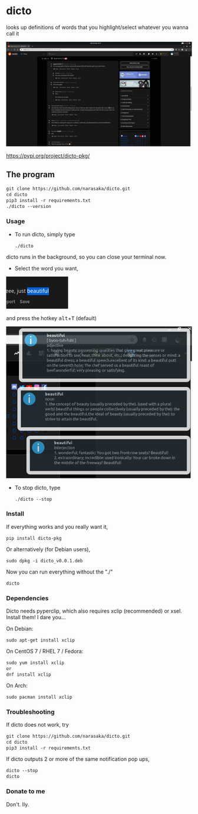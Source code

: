 # dicto
looks up definitions of words that you highlight/select whatever you wanna call it

![](dictodemo.gif)

https://pypi.org/project/dicto-pkg/

## The program
    
    git clone https://github.com/narasaka/dicto.git
    cd dicto
    pip3 install -r requirements.txt
    ./dicto --version
    
### Usage
* To run dicto, simply type

      ./dicto
    
dicto runs in the background, so you can close your terminal now.

* Select the word you want, 

![](selectword.png)

and press the hotkey <kbd>alt</kbd>+<kbd>T</kbd> (default)

![](notifs.png)

* To stop dicto, type

      ./dicto --stop

### Install
If everything works and you really want it,

    pip install dicto-pkg
    
Or alternatively (for Debian users),

    sudo dpkg -i dicto_v0.0.1.deb
    
Now you can run everything without the "./"

    dicto

### Dependencies
Dicto needs pyperclip, which also requires xclip (recommended) or xsel.
Install them! I dare you...

On Debian:

    sudo apt-get install xclip
        
On CentOS 7 / RHEL 7 / Fedora:

    sudo yum install xclip
    or
    dnf install xclip
        
On Arch:

    sudo pacman install xclip
  
### Troubleshooting
If dicto does not work, try

    git clone https://github.com/narasaka/dicto.git
    cd dicto
    pip3 install -r requirements.txt

If dicto outputs 2 or more of the same notification pop ups,

    dicto --stop
    dicto
    
### Donate to me
Don't. Ily.
